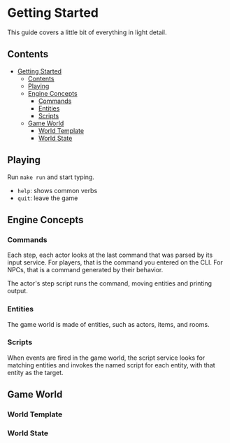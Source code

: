 # Getting Started

This guide covers a little bit of everything in light detail.

## Contents

- [Getting Started](#getting-started)
  - [Contents](#contents)
  - [Playing](#playing)
  - [Engine Concepts](#engine-concepts)
    - [Commands](#commands)
    - [Entities](#entities)
    - [Scripts](#scripts)
  - [Game World](#game-world)
    - [World Template](#world-template)
    - [World State](#world-state)

## Playing

Run `make run` and start typing.

- `help`: shows common verbs
- `quit`: leave the game

## Engine Concepts

### Commands

Each step, each actor looks at the last command that was parsed by its input service. For players, that is
the command you entered on the CLI. For NPCs, that is a command generated by their behavior.

The actor's step script runs the command, moving entities and printing output.

### Entities

The game world is made of entities, such as actors, items, and rooms.

### Scripts

When events are fired in the game world, the script service looks for matching entities and invokes the named script
for each entity, with that entity as the target.

## Game World

### World Template

### World State
